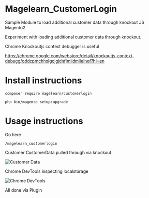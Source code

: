 # Magelearn_CustomerLogin
Sample Module to load additional customer data through knockout JS Magento2

Experiment with loading additional customer data through knockout.

Chrome Knockoutjs context debugger is useful

https://chrome.google.com/webstore/detail/knockoutjs-context-debugg/oddcpmchholgcjgjdnfjmildmlielhof?hl=en

# Install instructions #

`composer require magelearn/customerlogin`

`php bin/magento setup:upgrade`

# Usage instructions #

Go here

`/magelearn_customerlogin`

Customer CustomerData pulled through via knockout 

![Customer Data](https://i.snag.gy/Kqwa8R.jpg)

Chrome DevTools inspecting localstorage

![Chrome DevTools](https://i.snag.gy/Bg8uKq.jpg)


All done via Plugin
